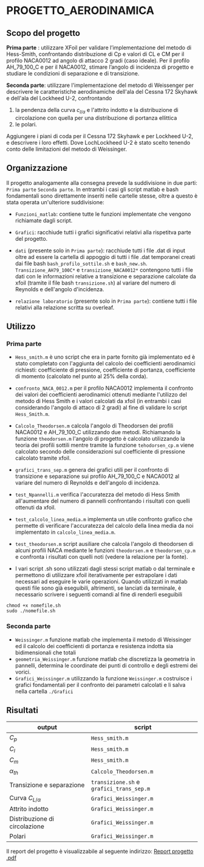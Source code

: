 # PROGETTO_AERODINAMICA
## Scopo del progetto
**Prima parte** : utilizzare XFoil per validare l’implementazione del metodo di Hess-Smith, confrontando distribuzione di Cp e valori di CL e CM per il profilo NACA0012 ad angolo di attacco 2 gradi (caso ideale). Per il profilo AH_79_100_C e per il NACA0012, stimare l’angolo di incidenza di progetto e studiare le condizioni di separazione e di transizione.

**Seconda parte**: utilizzare l'implementazione del metodo di Weissenger per descrivere le caratteristiche aerodinamiche dell'ala del Cessna 172 Skyhawk e dell'ala del Lockheed U-2, confrontando

 1) la pendenza della curva $c_{l/\alpha}$ e l'attrito indotto e la distribuzione di circolazione con quella per una distribuzione di portanza ellittica 
 2) le polari. 

Aggiungere i piani di coda per il Cessna 172 Skyhawk e per Lockheed U-2, e descrivere i loro effetti. Dove LochLockheed U-2 è stato scelto tenendo conto delle limitazioni del metodo di Weissinger. 

## Organizzazione
Il progetto analogamente alla consegna prevede la suddivisione in due parti: `Prima parte` `Seconda parte`. In entrambi i casi gli script matlab e  bash fondamentali sono direttamente inseriti nelle cartelle stesse, oltre a questo è stata operata un'ulteriore suddivisione:

- `Funzioni_matlab`: contiene tutte le funzioni implementate che vengono richiamate dagli script.
  
-  `Grafici`: racchiude tutti i grafici significativi relativi alla rispetitva parte del progetto.
  
- `dati` (presente solo in `Prima parte`): racchiude tutti i file .dat di input oltre ad essere la cartella di appoggio di tutti i file .dat temporanei creati dai file bash `bash_profilo_sottile.sh` e `bash_new.sh`. `Transizione_AH79_100C*` e `transizione_NACA0012*` contengono tutti i file dati con le informazioni relative a transizione e separazione calcolate da xfoil (tramite il file bash `transizione.sh`) al variare del numero di Reynolds e dell'angolo d'incidenza. 

- `relazione laboratorio` (presente solo in `Prima parte`): contiene tutti i file relativi alla relazione scritta su overleaf.

## Utilizzo

### Prima parte

- `Hess_smith.m` è uno script che era in parte fornito già implementato ed è stato completato con l'aggiunta del calcolo dei coefficienti aerodinamici richiesti: coefficiente di pressione, coefficiente di portanza, coefficiente di momento (calcolato nel punto al 25% della corda). 

- `confronto_NACA_0012.m` per il profilo NACA0012 implementa il confronto dei valori dei coefficienti aerodinamici ottenuti mediante l'utilizzo del metodo di Hess Smith e i valori calcolati da xfoil (in entrambi i casi considerando l'angolo di attaco di 2 gradi) al fine di  validare lo script `Hess_Smith.m`.

- `Calcolo_Theodorsen.m` calcola l'angolo di Theodorsen dei profili NACA0012 e AH_79_100_C utilizzando due metodi. Richiamando la funzione `theodorsen.m` l'angolo di progetto è calcolato utilizzando la teoria dei profili sottili mentre tramite la funzione `tehodorsen_cp.m` viene calcolato secondo delle considerazioni sul coefficiente di pressione calcolato tramite xfoil. 

- `grafici_trans_sep.m` genera dei grafici utili per il confronto di transizione e separazione sui profilo AH_79_100_C e NACA0012 al variare del numero di Reynolds e dell'angolo di incidenza.

- `test_Npannelli.m` verifica l'accuratezza del metodo di Hess Smith all'aumentare del numero di pannelli confrontando i risultati con quelli ottenuti da xfoil.

- `test_calcolo_linea_media.m` implementa un utile confronto grafico che permette di verificare l'accuratezza del calcolo della linea media da noi implementato in `calcolo_linea_media.m`.

- `test_theodorsen.m` script ausiliare che calcola l'angolo di theodorsen di alcuni profili NACA mediante le funzioni `theodorsen.m` e `theodorsen_cp.m` e confronta i risultati con quelli noti (vedere la relazione per la fonte). 

- I vari script .sh sono utilizzati dagli stessi script matlab o dal terminale e permettono di utilizzare xfoil iterativamente per estrapolare i dati necessari ad eseguire le varie operazioni. Quando utilizzati in matlab questi file sono già eseguibili, altrimenti, se lanciati da terminale, è necessario scrivere i seguenti comandi al fine di renderli eseguibili
```
chmod +x nomefile.sh
sudo ./nomefile.sh
``` 

### Seconda parte

- `Weissinger.m` funzione matlab che implementa il metodo di Weissinger ed il calcolo dei coefficienti di portanza e resistenza indotta sia bidimensionali che totali
- `geometria_Weissinger.m` funzione matlab che discretizza la geometria in pannelli, determina le coordinate dei punti di controllo e degli estremi dei vorici.
- `Grafici_Weissinger.m` utilizzando la funzione `Weissinger.m` costruisce i grafici fondamentali per il confronto dei parametri calcolati e li salva nella cartella `./Grafici`


## Risultati

| output | script |
|--------|--------|
| $C_p$ | `Hess_smith.m`|
| $C_l$ | `Hess_smith.m`|
| $C_m$ |`Hess_smith.m`|
|$\alpha_{th}$ |`Calcolo_Theodorsen.m`|
|Transizione e separazione | `transizione.sh` e `grafici_trans_sep.m`|
|Curva $C_{L/\alpha }$| `Grafici_Weissinger.m`|
|Attrito indotto | `Grafici_Weissinger.m`|
|Distribuzione di circolazione | `Grafici_Weissinger.m`|
|Polari | `Grafici_Weissinger.m`|
 
Il report del progetto è visualizzabile al seguente indirizzo: [Report progetto .pdf](https://github.com/MasterAle08/PROGETTO_AERODINAMICA/blob/main/Prima%20parte/relazione%20laboratorio/PROGETTO_AERODINAMICA.pdf)